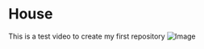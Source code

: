 # House
This is a test video to create my first repository
![Image](https://images.unsplash.com/photo-1526547541286-73a7aaa08f2a?ixlib=rb-4.0.3&ixid=M3wxMjA3fDB8MHxleHBsb3JlLWZlZWR8Mnx8fGVufDB8fHx8fA%3D%3D&w=1000&q=80)
